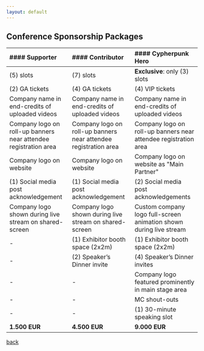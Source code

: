 ```yaml
---
layout: default
---
```


## Conference Sponsorship Packages

| #### Supporter | #### Contributor | #### Cypherpunk Hero  |
|:-------------|:------------------|:------|
| (5) slots |  (7) slots | **Exclusive**: only (3) slots |
| (2) GA tickets | (4) GA tickets | (4) VIP tickets |
| Company name in end-credits of uploaded videos | Company name in end-credits of uploaded videos | Company name in end-credits of uploaded videos |
| Company logo on roll-up banners near attendee registration area | Company logo on roll-up banners near attendee registration area | Company logo on roll-up banners near attendee registration area |
| Company logo on website | Company logo on website | Company logo on website as "Main Partner" |
| (1) Social media post acknowledgement | (1) Social media post acknowledgement | (2) Social media post acknowledgements |
| Company logo shown during live stream on shared-screen | Company logo shown during live stream on shared-screen | Custom company logo full-screen animation shown during live stream |
| - | (1) Exhibitor booth space (2x2m) | (1) Exhibitor booth space (2x2m) |
| - | (2) Speaker’s Dinner invite | (4) Speaker’s Dinner invites |
| - | - | Company logo featured prominently in main stage area |
| - | - | MC shout-outs |
| - | - | (1) 30-minute speaking slot |
| **1.500 EUR** | **4.500 EUR** | **9.000 EUR** |

[back](./)
